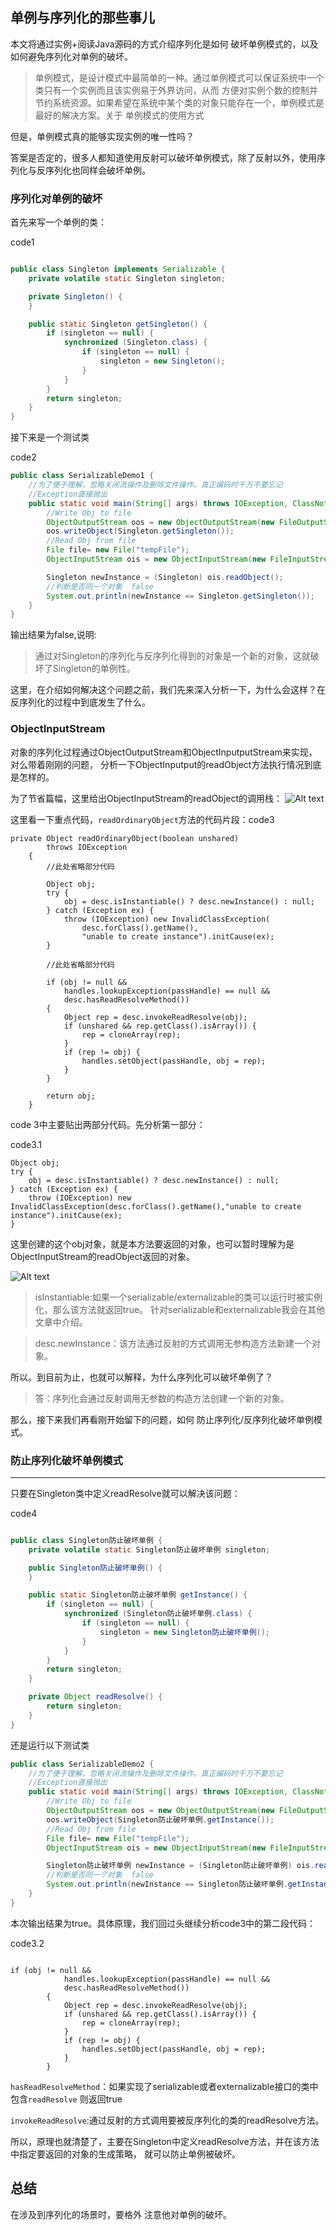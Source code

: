 ## 单例与序列化的那些事儿
本文将通过实例+阅读Java源码的方式介绍序列化是如何 破坏单例模式的，以及如何避免序列化对单例的破坏。
>单例模式，是设计模式中最简单的一种。通过单例模式可以保证系统中一个类只有一个实例而且该实例易于外界访问，从而
方便对实例个数的控制并节约系统资源。如果希望在系统中某个类的对象只能存在一个，单例模式是最好的解决方案。关于
单例模式的使用方式

但是，单例模式真的能够实现实例的唯一性吗？

答案是否定的，很多人都知道使用反射可以破坏单例模式，除了反射以外，使用序列化与反序列化也同样会破坏单例。

### 序列化对单例的破坏
首先来写一个单例的类：

code1
```java

public class Singleton implements Serializable {
    private volatile static Singleton singleton;

    private Singleton() {
    }

    public static Singleton getSingleton() {
        if (singleton == null) {
            synchronized (Singleton.class) {
                if (singleton == null) {
                    singleton = new Singleton();
                }
            }
        }
        return singleton;
    }
}
```
接下来是一个测试类

code2
```java
public class SerializableDemo1 {
    //为了便于理解，忽略关闭流操作及删除文件操作。真正编码时千万不要忘记
    //Exception直接抛出
    public static void main(String[] args) throws IOException, ClassNotFoundException {
        //Write Obj to file
        ObjectOutputStream oos = new ObjectOutputStream(new FileOutputStream("temFile"));
        oos.writeObject(Singleton.getSingleton());
        //Read Obj from file
        File file= new File("tempFile");
        ObjectInputStream ois = new ObjectInputStream(new FileInputStream(file));

        Singleton newInstance = (Singleton) ois.readObject();
        //判断是否同一个对象  false
        System.out.println(newInstance == Singleton.getSingleton());
    }
}
```
输出结果为false,说明:
>通过对Singleton的序列化与反序列化得到的对象是一个新的对象，这就破坏了Singleton的单例性。

这里，在介绍如何解决这个问题之前，我们先来深入分析一下，为什么会这样？在反序列化的过程中到底发生了什么。
### ObjectInputStream
对象的序列化过程通过ObjectOutputStream和ObjectInputputStream来实现，对么带着刚刚的问题，
分析一下ObjectInputput的readObject方法执行情况到底是怎样的。

为了节省篇幅，这里给出ObjectInputStream的readObject的调用栈：
![Alt text](./image/640.png)

这里看一下重点代码，`readOrdinaryObject`方法的代码片段：code3
```
private Object readOrdinaryObject(boolean unshared)
        throws IOException
    {
        //此处省略部分代码

        Object obj;
        try {
            obj = desc.isInstantiable() ? desc.newInstance() : null;
        } catch (Exception ex) {
            throw (IOException) new InvalidClassException(
                desc.forClass().getName(),
                "unable to create instance").initCause(ex);
        }

        //此处省略部分代码

        if (obj != null &&
            handles.lookupException(passHandle) == null &&
            desc.hasReadResolveMethod())
        {
            Object rep = desc.invokeReadResolve(obj);
            if (unshared && rep.getClass().isArray()) {
                rep = cloneArray(rep);
            }
            if (rep != obj) {
                handles.setObject(passHandle, obj = rep);
            }
        }

        return obj;
    }
```
code 3中主要贴出两部分代码。先分析第一部分：

code3.1
```
Object obj;
try {
    obj = desc.isInstantiable() ? desc.newInstance() : null;
} catch (Exception ex) {
    throw (IOException) new InvalidClassException(desc.forClass().getName(),"unable to create instance").initCause(ex);
}
```
这里创建的这个obj对象，就是本方法要返回的对象，也可以暂时理解为是ObjectInputStream的readObject返回的对象。

![Alt text](./image/641.jpeg)

>isInstantiable:如果一个serializable/externalizable的类可以运行时被实例化，那么该方法就返回true。
针对serializable和externalizable我会在其他文章中介绍。

>desc.newInstance：该方法通过反射的方式调用无参构造方法新建一个对象。

所以。到目前为止，也就可以解释，为什么序列化可以破坏单例了？
>答：序列化会通过反射调用无参数的构造方法创建一个新的对象。

那么，接下来我们再看刚开始留下的问题，如何 防止序列化/反序列化破坏单例模式。

### 防止序列化破坏单例模式
***
只要在Singleton类中定义readResolve就可以解决该问题：

code4
```java

public class Singleton防止破坏单例 {
    private volatile static Singleton防止破坏单例 singleton;

    public Singleton防止破坏单例() {
    }

    public static Singleton防止破坏单例 getInstance() {
        if (singleton == null) {
            synchronized (Singleton防止破坏单例.class) {
                if (singleton == null) {
                    singleton = new Singleton防止破坏单例();
                }
            }
        }
        return singleton;
    }

    private Object readResolve() {
        return singleton;
    }
}
```
还是运行以下测试类
```java
public class SerializableDemo2 {
    //为了便于理解，忽略关闭流操作及删除文件操作。真正编码时千万不要忘记
    //Exception直接抛出
    public static void main(String[] args) throws IOException, ClassNotFoundException {
        //Write Obj to file
        ObjectOutputStream oos = new ObjectOutputStream(new FileOutputStream("temFile"));
        oos.writeObject(Singleton防止破坏单例.getInstance());
        //Read Obj from file
        File file= new File("tempFile");
        ObjectInputStream ois = new ObjectInputStream(new FileInputStream(file));

        Singleton防止破坏单例 newInstance = (Singleton防止破坏单例) ois.readObject();
        //判断是否同一个对象  false
        System.out.println(newInstance == Singleton防止破坏单例.getInstance());
    }
}
```
本次输出结果为true。具体原理，我们回过头继续分析code3中的第二段代码：

code3.2
```

if (obj != null &&
            handles.lookupException(passHandle) == null &&
            desc.hasReadResolveMethod())
        {
            Object rep = desc.invokeReadResolve(obj);
            if (unshared && rep.getClass().isArray()) {
                rep = cloneArray(rep);
            }
            if (rep != obj) {
                handles.setObject(passHandle, obj = rep);
            }
        }
```
`hasReadResolveMethod`：如果实现了serializable或者externalizable接口的类中包含`readResolve`
则返回true

`invokeReadResolve`:通过反射的方式调用要被反序列化的类的readResolve方法。

所以，原理也就清楚了，主要在Singleton中定义readResolve方法，并在该方法中指定要返回的对象的生成策略，
就可以防止单例被破坏。
## 总结
在涉及到序列化的场景时，要格外 注意他对单例的破坏。